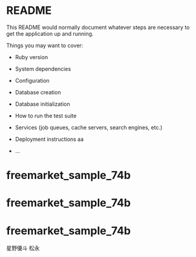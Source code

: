 # README

This README would normally document whatever steps are necessary to get the
application up and running.

Things you may want to cover:

* Ruby version

* System dependencies

* Configuration

* Database creation

* Database initialization


* How to run the test suite

* Services (job queues, cache servers, search engines, etc.)

* Deployment instructions
aa
* ...
# freemarket_sample_74b
# freemarket_sample_74b
# freemarket_sample_74b

星野優斗
松永